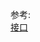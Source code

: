 








参考:    
[接口](https://draveness.me/golang/docs/part2-foundation/ch04-basic/golang-interface/)    